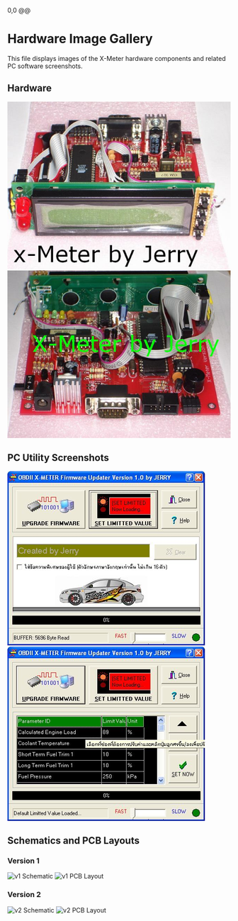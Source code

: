 0,0 @@
# Hardware Image Gallery

This file displays images of the X-Meter hardware components and related PC software screenshots.

## Hardware
![Front View of the X-Meter](./FRONT.JPG)
![Rear View of the X-Meter](./REAR.JPG)

## PC Utility Screenshots
![Updater Software](./updater.jpg)
![Warning Limit Feature](./limit.jpg)

## Schematics and PCB Layouts

### Version 1
![v1 Schematic](./v1/schematic.png)
![v1 PCB Layout](./v1/pcb.png)

### Version 2
![v2 Schematic](./v2/schematic.png)
![v2 PCB Layout](./v2/pcb.png)
